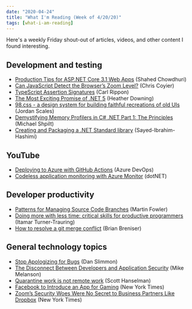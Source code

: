 ```yaml
---
date: "2020-04-24"
title: "What I'm Reading (Week of 4/20/20)"
tags: [what-i-am-reading]
---
```


Here's a weekly Friday shout-out of articles, videos, and other content I found interesting. 

## Development and testing

- [Production Tips for ASP.NET Core 3.1 Web Apps](https://wakeupandcode.com/production-tips-for-asp-net-core-3-1-web-apps/) (Shahed Chowdhuri)
- [Can JavaScript Detect the Browser’s Zoom Level?](https://css-tricks.com/can-javascript-detect-the-browsers-zoom-level/) (Chris Coyier)
- [TypeScript Assertion Signatures](https://www.carlrippon.com/typescript-assertion-signatures/) (Carl Rippon)
- [The Most Exciting Promise of .NET 5](https://developer.okta.com/blog/2020/04/17/most-exciting-promise-dotnet-5) (Heather Downing)
- [98.css - a design system for building faithful recreations of old UIs](https://jdan.github.io/98.css/) (Jordan Scales)
- [Demystifying Memory Profilers in C# .NET Part 1: The Principles](https://michaelscodingspot.com/memory-profilers-principles/) (Michael Shpilt)
- [Creating and Packaging a .NET Standard library](https://devblogs.microsoft.com/visualstudio/creating-and-packaging-net-standard-library/) (Sayed-Ibrahim-Hashimi)

## YouTube

- [Deploying to Azure with GitHub Actions](https://www.youtube.com/watch?v=B-PJus9AaII) (Azure DevOps)
- [Codeless application monitoring with Azure Monitor](https://www.youtube.com/watch?v=-9unw5kfx_o) (dotNET)

## Developer productivity

- [Patterns for Managing Source Code Branches](https://martinfowler.com/articles/branching-patterns.html) (Martin Fowler)
- [Doing more with less time: critical skills for productive programmers](https://codewithoutrules.com/2020/04/20/productivity-skills/) (Itamar Turner-Trauring)
- [How to resolve a git merge conflict](https://opensource.com/article/20/4/git-merge-conflict) (Brian Breniser)

## General technology topics

- [Stop Apologizing for Bugs](https://blog.danslimmon.com/2019/08/02/stop-apologizing-for-bugs/) (Dan Slimmon)
- [The Disconnect Between Developers and Application Security](https://thenewstack.io/the-disconnect-between-developers-and-application-security/) (Mike Melanson)
- [Quarantine work is not remote work](https://www.hanselman.com/blog/QuarantineWorkIsNotRemoteWork.aspx) (Scott Hanselman)
- [Facebook to Introduce an App for Gaming](https://www.nytimes.com/2020/04/19/technology/facebook-app-gaming.html) (New York Times)
- [Zoom’s Security Woes Were No Secret to Business Partners Like Dropbox](https://www.nytimes.com/2020/04/20/technology/zoom-security-dropbox-hackers.html) (New York Times)
